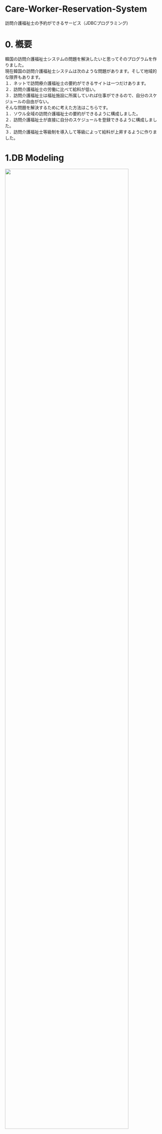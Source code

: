 # Care-Worker-Reservation-System
訪問介護福祉士の予約ができるサービス（JDBCプログラミング)

<h1>0. 槪要</h1>
韓国の訪問介護福祉士システムの問題を解決したいと思ってそのプログラムを作りました。</br>
現在韓国の訪問介護福祉士システムは次のような問題があります。そして地域的な限界もあります。</br>
１．ネットで訪問療介護福祉士の要約ができるサイトは一つだけあります。</br>
２．訪問介護福祉士の労働に比べて給料が低い。</br>
３．訪問介護福祉士は福祉施設に所属していれば仕事ができるので、自分のスケジュールの自由がない。</br>
そんな問題を解決するために考えた方法はこちらです。</br>
１．ソウル全域の訪問介護福祉士の要約ができるように構成しました。</br>
２．訪問介護福祉士が直接に自分のスケジュールを登録できるように構成しました。</br>
３．訪問介護福祉士等級制を導入して等級によって給料が上昇するように作りました。</br>

<h1>1.DB Modeling</h1>
<img src="https://user-images.githubusercontent.com/38282886/65164642-429c9700-da78-11e9-9464-941b125d538c.png" width="90%"></img>

<h1>2.使用技術</h1>
Java, JDBC, Oracle DB

<h1>3.開発期間、人員</h1>
4日(2019.06.04~2019.06.07)、2人

<h1>4.私の役割</h1>
1. アイデア提案、資料調査</br>
２．DB Modeling</br>
３．view（UI）設計、コーディング</br>
